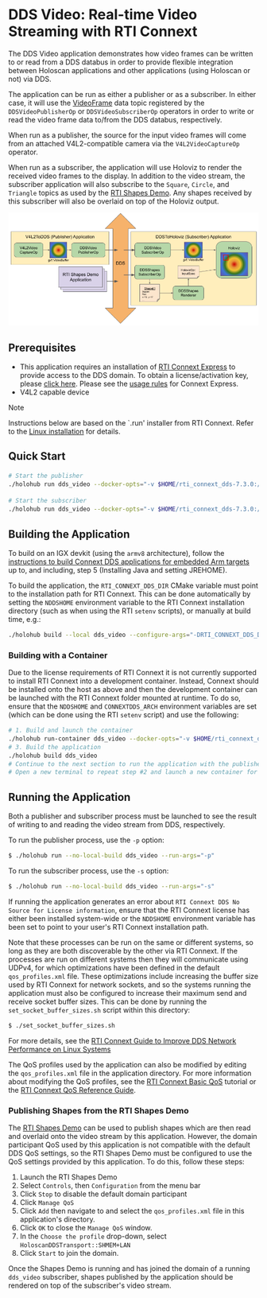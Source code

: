 # DDS Video: Real-time Video Streaming with RTI Connext

The DDS Video application demonstrates how video frames can be written to or
read from a DDS databus in order to provide flexible integration between
Holoscan applications and other applications (using Holoscan or not) via DDS.

The application can be run as either a publisher or as a subscriber. In either case,
it will use the [VideoFrame](../../../operators/dds/video/VideoFrame.idl) data topic
registered by the `DDSVideoPublisherOp` or `DDSVideoSubscriberOp` operators in order
to write or read the video frame data to/from the DDS databus, respectively.

When run as a publisher, the source for the input video frames will come from an
attached V4L2-compatible camera via the `V4L2VideoCaptureOp` operator.

When run as a subscriber, the application will use Holoviz to render the received
video frames to the display. In addition to the video stream, the subscriber
application will also subscribe to the `Square`, `Circle`, and `Triangle` topics
as used by the [RTI Shapes Demo](https://www.rti.com/free-trial/shapes-demo).
Any shapes received by this subscriber will also be overlaid on top of the
Holoviz output.

![DDS Video Application Workflow](docs/workflow_dds_video_app.png)

## Prerequisites

- This application requires an installation of [RTI Connext Express](https://content.rti.com/l/983311/2025-07-08/q5x1n8) to provide access to the DDS domain.
To obtain a license/activation key, please [click here](https://content.rti.com/l/983311/2025-07-25/q6729c). Please see the [usage rules](https://www.rti.com/products/connext-express) for Connext Express.
- V4L2 capable device

> [!NOTE]  
> Instructions below are based on the `.run' installer from RTI Connext. Refer to the
> [Linux installation](https://community.rti.com/static/documentation/developers/get-started/full-install.html)
> for details.


## Quick Start

```bash
# Start the publisher
./holohub run dds_video --docker-opts="-v $HOME/rti_connext_dds-7.3.0:/opt/rti.com/rti_connext_dds-7.3.0/" --run-args="-p"

# Start the subscriber
./holohub run dds_video --docker-opts="-v $HOME/rti_connext_dds-7.3.0:/opt/rti.com/rti_connext_dds-7.3.0/" --run-args="-s"
```


## Building the Application

To build on an IGX devkit (using the `armv8` architecture), follow the
[instructions to build Connext DDS applications for embedded Arm targets](https://community.rti.com/kb/how-do-i-create-connext-dds-application-rti-code-generator-and-build-it-my-embedded-target-arm)
up to, and including, step 5 (Installing Java and setting JREHOME).

To build the application, the `RTI_CONNEXT_DDS_DIR` CMake variable must point to
the installation path for RTI Connext. This can be done automatically by setting
the `NDDSHOME` environment variable to the RTI Connext installation directory
(such as when using the RTI `setenv` scripts), or manually at build time, e.g.:

```sh
./holohub build --local dds_video --configure-args="-DRTI_CONNEXT_DDS_DIR=~/rti/rti_connext_dds-7.3.0"
```

### Building with a Container

Due to the license requirements of RTI Connext it is not currently supported to
install RTI Connext into a development container. Instead, Connext should be
installed onto the host as above and then the development container can be
launched with the RTI Connext folder mounted at runtime. To do so, ensure that
the `NDDSHOME` and `CONNEXTDDS_ARCH` environment variables are set (which can be
done using the RTI `setenv` script) and use the following:

```sh
# 1. Build and launch the container
./holohub run-container dds_video --docker-opts="-v $HOME/rti_connext_dds-7.3.0:/opt/rti.com/rti_connext_dds-7.3.0/"
# 3. Build the application
./holohub build dds_video
# Continue to the next section to run the application with the publisher. 
# Open a new terminal to repeat step #2 and launch a new container for the subscriber.
```



## Running the Application

Both a publisher and subscriber process must be launched to see the result of
writing to and reading the video stream from DDS, respectively.

To run the publisher process, use the `-p` option:

```sh
$ ./holohub run --no-local-build dds_video --run-args="-p"
```

To run the subscriber process, use the `-s` option:

```sh
$ ./holohub run --no-local-build dds_video --run-args="-s"
```

If running the application generates an error about `RTI Connext DDS No Source
for License information`, ensure that the RTI Connext license has either been
installed system-wide or the `NDDSHOME` environment variable has been set to
point to your user's RTI Connext installation path.

Note that these processes can be run on the same or different systems, so long as they
are both discoverable by the other via RTI Connext. If the processes are run on
different systems then they will communicate using UDPv4, for which optimizations have
been defined in the default `qos_profiles.xml` file. These optimizations include
increasing the buffer size used by RTI Connext for network sockets, and so the systems
running the application must also be configured to increase their maximum send and
receive socket buffer sizes. This can be done by running the `set_socket_buffer_sizes.sh`
script within this directory:

```sh
$ ./set_socket_buffer_sizes.sh
```

For more details, see the [RTI Connext Guide to Improve DDS Network Performance on Linux Systems](https://community.rti.com/howto/improve-rti-connext-dds-network-performance-linux-systems)

The QoS profiles used by the application can also be modified by editing the
`qos_profiles.xml` file in the application directory. For more information about modifying
the QoS profiles, see the [RTI Connext Basic QoS](https://community.rti.com/static/documentation/connext-dds/7.3.0/doc/manuals/connext_dds_professional/getting_started_guide/cpp11/intro_qos.html)
tutorial or the [RTI Connext QoS Reference Guide](https://community.rti.com/static/documentation/connext-dds/7.3.0/doc/manuals/connext_dds_professional/qos_reference/index.htm).

### Publishing Shapes from the RTI Shapes Demo

The [RTI Shapes Demo](https://www.rti.com/free-trial/shapes-demo) can be used to
publish shapes which are then read and overlaid onto the video stream by this
application. However, the domain participant QoS used by this application is not
compatible with the default DDS QoS settings, so the RTI Shapes Demo must be
configured to use the QoS settings provided by this application.  To do this,
follow these steps:

1. Launch the RTI Shapes Demo
2. Select `Controls`, then `Configuration` from the menu bar
3. Click `Stop` to disable the default domain participant
4. Click `Manage QoS`
5. Click `Add` then navigate to and select the `qos_profiles.xml` file in this
   application's directory.
6. Click `OK` to close the `Manage QoS` window.
7. In the `Choose the profile` drop-down, select `HoloscanDDSTransport::SHMEM+LAN`
8. Click `Start` to join the domain.

Once the Shapes Demo is running and has joined the domain of a running
`dds_video` subscriber, shapes published by the application should be
rendered on top of the subscriber's video stream.
